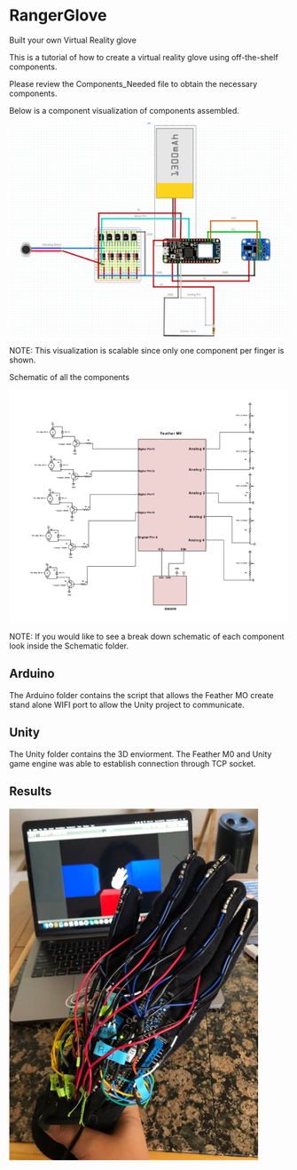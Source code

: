 
# RangerGlove
Built your own Virtual Reality glove

This is a tutorial of how to create a virtual reality glove using off-the-shelf components. 

Please review the Components_Needed file to obtain the necessary components. 

Below is a component visualization of components assembled.

![alt text](https://github.com/mireyarod23/RangerGlove/blob/master/Image/glove.PNG)

NOTE: This visualization is scalable since only one component per finger is shown.

Schematic of all the components

![alt text](https://github.com/mireyarod23/RangerGlove/blob/master/Image/schematic.PNG)

NOTE: If you would like to see a break down schematic of each component look inside the Schematic folder. 


<h2>Arduino</h2> 

The Arduino folder contains the script that allows the Feather MO create stand alone WIFI port to allow the Unity project to communicate.


<h2>Unity</h2>

The Unity folder contains the 3D enviorment. The Feather M0 and Unity game engine was able to establish connection through TCP socket.  


<h2>Results</h2>

![alt text](https://github.com/mireyarod23/RangerGlove/blob/master/Image/hand_unity.PNG)

